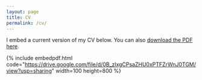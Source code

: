 ```yaml
---
layout: page
title: CV
permalink: /cv/
---
```


I embed a current version of my CV below. You can also [download the PDF here](../papers/CV_MengChen.pdf).

{% include embedpdf.html code="https://drive.google.com/file/d/0B_zlxgCPsaZHU0xPTFZrWnJ0TGM/view?usp=sharing" width=100 height=800 %}


